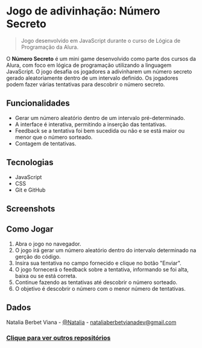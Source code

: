 # Jogo de adivinhação: Número Secreto

> Jogo desenvolvido em JavaScript durante o curso de Lógica de Programação da Alura.

O **Número Secreto** é um mini game desenvolvido como parte dos cursos da Alura, com foco em lógica de programação utilizando a linguagem JavaScript. O jogo desafia os jogadores a adivinharem um número secreto gerado aleatoriamente dentro de um intervalo definido. Os jogadores podem fazer várias tentativas para descobrir o número secreto.

## Funcionalidades
   - Gerar um número aleatório dentro de um intervalo pré-determinado.
   - A interface é interativa, permitindo a inserção das tentativas.
   - Feedback se a tentativa foi bem sucedida ou não e se está maior ou menor que o número sorteado.
   - Contagem de tentativas.
## Tecnologias
   - JavaScript
   - CSS
   - Git e GitHub

## Screenshots

## Como Jogar
1. Abra o jogo no navegador.
2. O jogo irá gerar um número aleatório dentro do intervalo determinado na gerção do código.
3. Insira sua tentativa no campo fornecido e clique no botão "Enviar".
4. O jogo fornecerá o feedback sobre a tentativa, informando se foi alta, baixa ou se está correta.
5. Continue fazendo as tentativas até descobrir o número sorteado.
6. O objetivo é descobrir o número com o menor número de tentativas.

## Dados
Natalia Berbet Viana - [@Natalia](https://www.linkedin.com/in/nataliaberbetviana/) - nataliaberbetvianadev@gmail.com 

### [Clique para ver outros repositórios](https://github.com/Pokoka)


